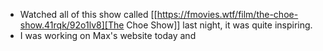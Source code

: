 - Watched all of this show called [[https://fmovies.wtf/film/the-choe-show.41rqk/92o1lv8][The Choe Show]] last night, it was quite inspiring.
- I was working on Max's website today and